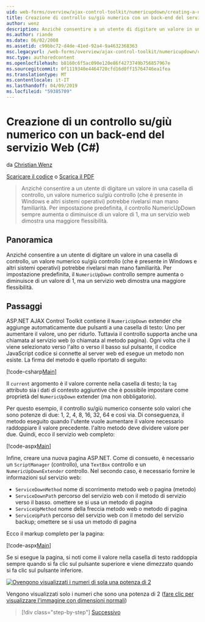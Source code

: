 ```yaml
---
uid: web-forms/overview/ajax-control-toolkit/numericupdown/creating-a-numeric-up-down-control-with-a-web-service-backend-cs
title: Creazione di controllo su/giù numerico con un back-end del servizio Web (c#) | Microsoft Docs
author: wenz
description: Anziché consentire a un utente di digitare un valore in una casella di controllo, un controllo (che è presente in Windows e altri sistemi operativi) su/giù numerico potrebbe rivelarsi man mano c...
ms.author: riande
ms.date: 06/02/2008
ms.assetid: c99bbc72-d4de-41ed-92a4-9a4632368363
msc.legacyurl: /web-forms/overview/ajax-control-toolkit/numericupdown/creating-a-numeric-up-down-control-with-a-web-service-backend-cs
msc.type: authoredcontent
ms.openlocfilehash: b8160c6f5ac090e120e86f4273749b756857967e
ms.sourcegitcommit: 0f1119340e4464720cfd16d0ff15764746ea1fea
ms.translationtype: MT
ms.contentlocale: it-IT
ms.lasthandoff: 04/09/2019
ms.locfileid: "59385709"
---
```

# <a name="creating-a-numeric-updown-control-with-a-web-service-backend-c"></a>Creazione di un controllo su/giù numerico con un back-end del servizio Web (C#)

da [Christian Wenz](https://github.com/wenz)

[Scaricare il codice](http://download.microsoft.com/download/9/3/f/93f8daea-bebd-4821-833b-95205389c7d0/numericupdown1.cs.zip) o [Scarica il PDF](http://download.microsoft.com/download/2/d/c/2dc10e34-6983-41d4-9c08-f78f5387d32b/numericupdown1CS.pdf)

> Anziché consentire a un utente di digitare un valore in una casella di controllo, un valore numerico su/giù controllo (che è presente in Windows e altri sistemi operativi) potrebbe rivelarsi man mano familiarità. Per impostazione predefinita, il controllo NumericUpDown sempre aumenta o diminuisce di un valore di 1, ma un servizio web dimostra una maggiore flessibilità.


## <a name="overview"></a>Panoramica

Anziché consentire a un utente di digitare un valore in una casella di controllo, un valore numerico su/giù controllo (che è presente in Windows e altri sistemi operativi) potrebbe rivelarsi man mano familiarità. Per impostazione predefinita, il `NumericUpDown` controllo sempre aumenta o diminuisce di un valore di 1, ma un servizio web dimostra una maggiore flessibilità.

## <a name="steps"></a>Passaggi

ASP.NET AJAX Control Toolkit contiene il `NumericUpDown` extender che aggiunge automaticamente due pulsanti a una casella di testo: Uno per aumentare il valore, uno per ridurlo. Tuttavia il controllo supporta anche una chiamata al servizio web (o chiamata al metodo pagina). Ogni volta che il viene selezionato verso l'alto o verso il basso sul pulsante, il codice JavaScript codice si connette al server web ed esegue un metodo non esiste. La firma del metodo è quello riportato di seguito:

[!code-csharp[Main](creating-a-numeric-up-down-control-with-a-web-service-backend-cs/samples/sample1.cs)]

Il `current` argomento è il valore corrente nella casella di testo; la `tag` attributo sia i dati di contesto aggiuntive che è possibile impostare come proprietà del `NumericUpDown` extender (ma non obbligatorio).

Per questo esempio, il controllo su/giù numerico consente solo valori che sono potenze di due: 1, 2, 4, 8, 16, 32, 64 e così via. Di conseguenza, il metodo eseguito quando l'utente vuole aumentare il valore necessario raddoppiare il valore precedente. l'altro metodo deve dividere valore per due. Quindi, ecco il servizio web completo:

[!code-aspx[Main](creating-a-numeric-up-down-control-with-a-web-service-backend-cs/samples/sample2.aspx)]

Infine, creare una nuova pagina ASP.NET. Come di consueto, è necessario un `ScriptManager` (controllo), una `TextBox` controllo e un `NumericUpDownExtender` controllo. Nel secondo caso, è necessario fornire le informazioni sul servizio web:

- `ServiceDownMethod` nome di scorrimento metodo web o pagina (metodo)
- `ServiceDownPath` percorso del servizio web con il metodo di servizio verso il basso. omettere se si usa un metodo di pagina
- `ServiceUpMethod` nome della freccia metodo web o metodo di pagina
- `ServiceUpPath` percorso del servizio web con il metodo del servizio backup; omettere se si usa un metodo di pagina

Ecco il markup completo per la pagina:

[!code-aspx[Main](creating-a-numeric-up-down-control-with-a-web-service-backend-cs/samples/sample3.aspx)]

Se si esegue la pagina, si noti come il valore nella casella di testo raddoppia sempre quando si fa clic sul pulsante superiore e viene dimezzato quando si fa clic sul pulsante inferiore.


[![Ovengono visualizzati i numeri di sola una potenza di 2](creating-a-numeric-up-down-control-with-a-web-service-backend-cs/_static/image2.png)](creating-a-numeric-up-down-control-with-a-web-service-backend-cs/_static/image1.png)

Vengono visualizzati solo i numeri che sono una potenza di 2 ([fare clic per visualizzare l'immagine con dimensioni normali](creating-a-numeric-up-down-control-with-a-web-service-backend-cs/_static/image3.png))

> [!div class="step-by-step"]
> [Successivo](creating-a-numeric-up-down-control-with-a-web-service-backend-vb.md)

